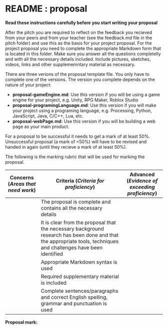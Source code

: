# README : proposal

__Read these instructions carefully before you start writing your proposal__

After the pitch you are required to reflect on the feedback you recieved from your peers and from your teacher (see the feedback.md file in the pitch folder) and use this as the basis for your project proposal. For the project proposal you need to complete the appropriate Markdown form that is located in this folder. Make sure you answer all the questions completelly and with all the necessary details included. Include pictures, sketches, videos, links and other supplememntary material as necessary. 

There are three verions of the proposal template file. You only have to complete one of the versions. The version you complete depends on the nature of your project:
* __proposal-gameEngine.md__: Use this version if you will be using a game engine for your project, e.g. Unity, RPG Maker, Roblox Studio
* __proposal-programingLanguage.md__: Use this version if you will make your project using a programing language, e.g. Processing, Python, JavaScript, Java, C/C++, Lua, etc.
* __proposal-webPage.md__: Use this version if you will be building a web page as your main product.

For a proposal to be successful it needs to get a mark of at least 50%. Unsuccessful proposal (a mark of <50%) will have to be revised and handed in again (until they recieve a mark of at least 50%).

The following is the marking rubric that will be used for marking the proposal.

| Concerns (_Areas that need work_) | Criteria (_Criteria for proficiency_) | Advanced (_Evidence of exceeding proficiency_) |
| ---| --- | --- |
| | The proposal is complete and contains all the necessary details | |
| | It is clear from the proposal that the necessary background research has been done and that the appropriate tools, techniques and challenges have been identified | |
| | Appropriate Markdown syntax is used | |
| | Required supplementary material is included | |
| | Complete sentences/paragraphs and correct English spelling, grammar and punctuation is used | |

__Proposal mark:__
